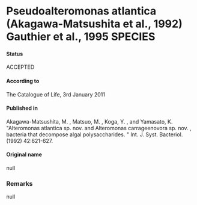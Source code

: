 # Pseudoalteromonas atlantica (Akagawa-Matsushita et al., 1992) Gauthier et al., 1995 SPECIES

#### Status
ACCEPTED

#### According to
The Catalogue of Life, 3rd January 2011

#### Published in
Akagawa-Matsushita, M. , Matsuo, M. , Koga, Y. , and Yamasato, K. "Alteromonas atlantica sp. nov. and Alteromonas carrageenovora sp. nov. , bacteria that decompose algal polysaccharides. " Int. J. Syst. Bacteriol. (1992) 42:621-627.

#### Original name
null

### Remarks
null